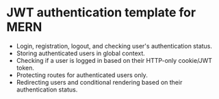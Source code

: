 # JWT authentication template for MERN

- Login, registration, logout, and checking user's authentication status. 
- Storing authenticated users in global context. 
- Checking if a user is logged in based on their HTTP-only cookie/JWT token. 
- Protecting routes for authenticated users only. 
- Redirecting users and conditional rendering based on their authentication status.

